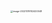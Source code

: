 <img src="https://kiwi4814-1256211473.cos.ap-nanjing.myqcloud.com//imgimage-20221019102420048.png" alt="image-20221019102420048" style="zoom:25%;" />